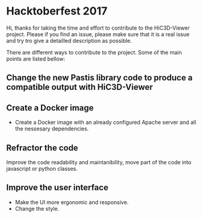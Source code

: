 # Hacktoberfest 2017
Hi, thanks for taking the time and effort to contribute to the HiC3D-Viewer project.
Please if you find an issue, please make sure that it is a real issue and try tro give a detailled description
as possible.

There are different ways to contribute to the project. Some of the main points are listed bellow:

## Change the new Pastis library code to produce a compatible output with HiC3D-Viewer


## Create a Docker image
 - Create a Docker image with an already configured Apache server and all the nessesary dependencies.


## Refractor the code
Improve the code readability and maintanibility, move part of the code into javascript or python classes.

## Improve the user interface
 - Make the UI more ergonomic and responsive.
 - Change the style.




